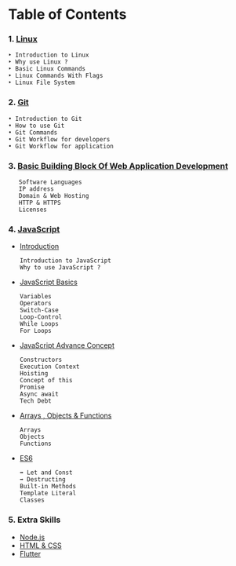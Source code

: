 <!-- For best viewing experience clone the project! --->

# Table of Contents

### 1. [Linux](linux/linux.md)
   
    ‣ Introduction to Linux
    ‣ Why use Linux ?
    ‣ Basic Linux Commands
    ‣ Linux Commands With Flags
    ‣ Linux File System

### 2. [Git](git/git.md)

    • Introduction to Git
    • How to use Git
    • Git Commands
    • Git Workflow for developers
    • Git Workflow for application

### 3. [Basic Building Block Of Web Application Development](webApplicationDevelopment/webApplicationDevelopment.md)

       Software Languages
       IP address
       Domain & Web Hosting
       HTTP & HTTPS
       Licenses

### 4. [JavaScript](javascript/introduction.md)
 * [Introduction](javascript/introduction.md)
     
       Introduction to JavaScript
       Why to use JavaScript ?

 * [JavaScript Basics](javascript/javascriptBasics.md)
      
       Variables
       Operators
       Switch-Case
       Loop-Control
       While Loops
       For Loops

 * [JavaScript Advance Concept](javascript/javascriptAdvanced.md)
      
       Constructors
       Execution Context
       Hoisting
       Concept of this
       Promise
       Async await
       Tech Debt

 * [Arrays , Objects & Functions](javascript/arraysObject&Function.md)

       Arrays 
       Objects
       Functions

 * [ES6](javascript/es6.md)
       
       ➡️ Let and Const
       ➡️ Destructing
       Built-in Methods
       Template Literal
       Classes

### 5. Extra Skills
   * [Node.js](node.js/node.js.md)
   * [HTML & CSS](html&css/html&css.md)
   * [Flutter](flutter/flutter.md)
  